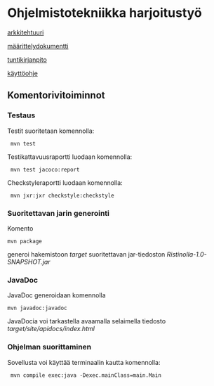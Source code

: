 # Ohjelmistotekniikka harjoitustyö

[arkkitehtuuri](https://github.com/iikkamatias/harjoitustyo/blob/master/dokumentaatio/arkkitehtuuri.md)

[määrittelydokumentti](https://github.com/iikkamatias/harjoitustyo/blob/master/dokumentaatio/dokumentaatio.md)

[tuntikirjanpito](https://github.com/iikkamatias/harjoitustyo/blob/master/dokumentaatio/tuntikirjanpito.md)

[käyttöohje](https://github.com/iikkamatias/harjoitustyo/blob/master/dokumentaatio/kayttoohje.md)

## Komentorivitoiminnot

### Testaus

 Testit suoritetaan komennolla:
 ```
  mvn test
 ```

 Testikattavuusraportti luodaan komennolla:
 ```
  mvn test jacoco:report
 ```
 
  Checkstyleraportti luodaan komennolla:
 ```
  mvn jxr:jxr checkstyle:checkstyle
 ```
 ### Suoritettavan jarin generointi

Komento

```
mvn package
```

generoi hakemistoon _target_ suoritettavan jar-tiedoston _Ristinolla-1.0-SNAPSHOT.jar_

### JavaDoc

JavaDoc generoidaan komennolla

```
mvn javadoc:javadoc
```

JavaDocia voi tarkastella avaamalla selaimella tiedosto _target/site/apidocs/index.html_

### Ohjelman suorittaminen

 Sovellusta voi käyttää terminaalin kautta komennolla:
 ```
  mvn compile exec:java -Dexec.mainClass=main.Main
 ``` 
